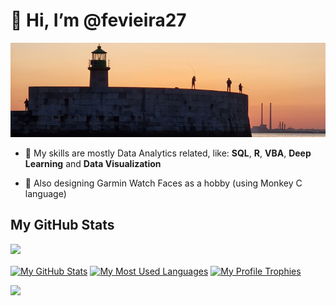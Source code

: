 # 👋 Hi, I’m @fevieira27

<a href="https://www.instagram.com/fevieira2/">![MasterHead](DLR_sunset4.png)</a>

- 💼 My skills are mostly Data Analytics related, like: **SQL**, **R**, **VBA**, **Deep Learning** and **Data Visualization**
  
- 🌱 Also designing Garmin Watch Faces as a hobby (using Monkey C language)

## My GitHub Stats
![](https://komarev.com/ghpvc/?username=fevieira27&abbreviated=true&color=d45B7d)

<a href="https://github.com/fevieira27"><img align="center" src="https://github-readme-stats.vercel.app/api?username=fevieira27&show=discussions_answered&show_icons=true&include_all_commits=true&hide=prs&theme=dracula&hide_border=true" alt="My GitHub Stats" /></a> <a href="https://github.com/fevieira27"><img align="center" src="https://github-readme-stats.vercel.app/api/top-langs/?username=fevieira27&theme=dracula&hide_border=true" alt="My Most Used Languages" /></a>
<a href="https://github.com/fevieira27"><img align="center" src="https://github-profile-trophy.vercel.app/?username=fevieira27&show_icons=true&hide_border=true&include_all_commits=true&theme=dracula&no-frame=true&title=Joined2020,Experience,Stars,Commits,Repositories,Issues,Followers" alt="My Profile Trophies" /></a>

<!---  merko
&count_private=true
&layout=compact
![GitHub followers](https://img.shields.io/github/followers/fevieira27)
fevieira27/fevieira27 is a ✨ special ✨ repository because its `README.md` (this file) appears on your GitHub profile.
You can click the Preview link to take a look at your changes.
--->
![](https://hit.yhype.me/github/profile?user_id=60966475)
